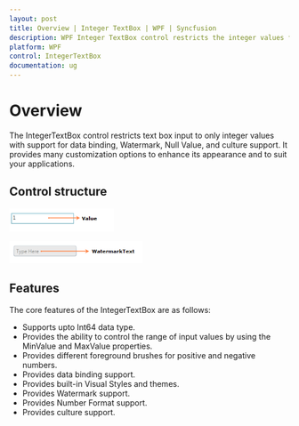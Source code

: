 ```yaml
---
layout: post
title: Overview | Integer TextBox | WPF | Syncfusion
description: WPF Integer TextBox control restricts the integer values for input. It supports culture-based formatting and it has positive and negative colors.
platform: WPF
control: IntegerTextBox 
documentation: ug
---
```


# Overview

The IntegerTextBox control restricts text box input to only integer values with support for data binding, Watermark, Null Value, and culture support. It provides many customization options to enhance its appearance and to suit your applications.

## Control structure

![wpf integer text box control](Getting-Started_images/Getting-Started_img1.png)

![wpf integer text box water mark text](Getting-Started_images/Getting-Started_img2.png)

## Features

The core features of the IntegerTextBox are as follows:

* Supports upto Int64 data type.
* Provides the ability to control the range of input values by using the MinValue and MaxValue properties.
* Provides different foreground brushes for positive and negative numbers.
* Provides data binding support.
* Provides built-in Visual Styles and themes.
* Provides Watermark support.
* Provides Number Format support. 
* Provides culture support.



